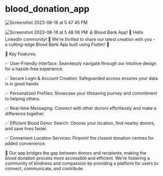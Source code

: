 # blood_donation_app


![Screenshot 2023-08-18 at 5 47 45 PM](https://github.com/OMKAR1022/blood_donation_app/assets/101052148/7fd882dc-f8a1-425c-9a3c-8af5fe035f5c)

![Screenshot 2023-08-18 at 5 48 06 PM](https://github.com/OMKAR1022/blood_donation_app/assets/101052148/2700a92c-6f3f-48c9-81e9-5087dffbfce8)
🩸 Blood Bank App! 📱
Hello LinkedIn community! 👋 We're thrilled to share our latest creation with you - a cutting-edge Blood Bank App built using Flutter! 🚀

🌟 Key Features:

✅ User-Friendly Interface: Seamlessly navigate through our intuitive design for a hassle-free experience.

✅ Secure Login & Account Creation: Safeguarded access ensures your data is in good hands.

✅ Personalized Profiles: Showcase your lifesaving journey and commitment to helping others.

✅ Real-time Messaging: Connect with other donors effortlessly and make a difference together.

✅ Efficient Blood Donor Search: Choose your location, find nearby donors, and save lives faster.

✅ Convenient Location Services: Pinpoint the closest donation centres for added convenience.

🤝 Our app bridges the gap between donors and recipients, making the blood donation process more accessible and efficient. We're fostering a community of kindness and compassion by providing a platform for users to connect, communicate, and contribute.
